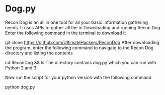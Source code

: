 # Dog.py
Recon Dog is an all in one tool for all your basic information gathering needs. It uses APIs to gather all the in
Downloading and running Recon Dog
Enter the following command in the terminal to download it

git clone https://github.com/UltimateHackers/ReconDog
After downloading the program, enter the following command to navigate to the Recon Dog directory and listing the contents

cd ReconDog && ls
The directory contains dog.py which you can run with Python 2 and 3.

Now run the script for your python version with the following command.

python dog.py
